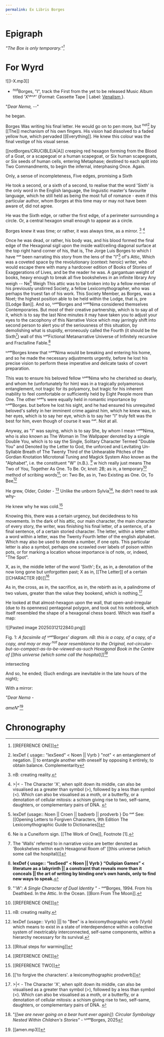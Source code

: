 ```yaml
---
permalink: Ex Libris Borges
---
```

# Epigraph
*"The Box is only temporary."[^s]*

# For Wyrd 
![[I-X.mp3]]
- <sup>not</sup>Borges, "I", track the First from the yet to be released Music Album titled 'Xˡᶦᵇʳᶦˢ' {Format: Cassette Tape | Label: [Venalism ](https://venalism.bandcamp.com/)}. 





"*Dear Nema, --*"


he began. 

Borges Was writing his final letter. He would go on to pen more, but <sup>not</sup>[^not] by [[The]] mechanism of his own fingers. His vision had dissolved to a faded yellow hue, which pervaded [[Everything]]. He knew this colour was the final vestige of his visual sense. 

[[notBorges/CRUCIBLE/A|A]] creeping red hexagon forming from the Blood of a Goat, or a scapegoat or a human scapegoat, or Six human scapegoats, or Six seeds of human cells, entering Metaphase; destined to each split into Two Commandments, to begin the infernal, interphasing Once. Again. 

Only, a sense of incompleteness, Five edges, promising a Sixth

He took a second, or a sixth of a second, to realise that the word 'Sixth' is the only word in the English language, the linguistic master's favourite language, which he still held as being the most full of romance - even if this particular author, whom Borges at this time may or may not have been aware of, did not agree. 

He was the Sixth edge, or rather the first edge, of a perimeter surrounding a circle. Or, a central hexagon small enough to appear as a circle. 

Borges knew it was time; or rather, it was always time, as a mirror. [^sw] [^p]

Once he was dead, or rather, his body was, and his blood formed the final edge of the Hexagonal sigil upon the inside wall/ceiling diagonal surface at the top right hand corner of his, that is, The Jorge Luis Borges to which I have ⁿᵒᵗ been narrating this story from the lens of the "I"[^I] of's Attic, 
Which was a coveted space by the revolutionary (context: heroic) writer, who would escape there with many a hardcover edition of Books of Stories of Exaggerations of Lives, and be the reader he was. A gargantuan weight of books, heavy enough to break all five bookshelves in an infinite library 
Any weigh --
Ne[^Ne] Weigh
This attic was to be broken into by a fellow member of his previously unstirred Society, a fellow Lexicomythographer, who was perhaps the truest fan of his work. 
This Society Member, as Borges, was a Noet; the highest position able to be held within the Lodge, that is, pre [[Lodge Ban]]. And so, ᴺᵒᵉᵗBorges and ᴺᵒᵉᵗNima considered themselves Contemporaries. But most of their creative partnership, which is to say all of it, which is to say the last Nine minutes it may have taken you to adjust your eyes to the cacophony of this Narrative Voice which may jarringly shift into second person to alert you of the seriousness of this situation, by demolishing what is stupidly, erroneously called the Fourth (it should be the Sixth[^6]) wall of this ᴺᵒᵗFictional Metanarrative Universe of Infinitely recursive and Fractalline Fable.[^o] 

ᴺᵒᵉᵗBorges knew that ᴺᵒᵉᵗNima would be breaking and entering his home, and so he made the necessary adjustments urgently, before he lost his precise vision to perform these imperative and delicate tasks of covert preparation. 

This was to ensure his beloved fellow ᴺᵒᵉᵗNima who he cherished so dearly, and whom he (unfortunately for him) was in a tragically polyamorous entanglement, not tragic for its polyamory, but tragic for his inherent inability to feel comfortable or sufficiently held by Eight People more than One. 
The other ᴺᵒᵉᵗs were equally held in romantic importance by ᴺᵒᵉᵗBorges. but before he lost his sight, and he had ensured his unrequited beloved's safety in her imminent crime against him, which he knew was, in her eyes, which is to say her eye, which is to say her "I" truly felt was the best for him, even though of course it was ⁿᵒᵗ. Not at all. 

Anyway, as "I" was saying, which is to say She, by whom I mean ᴺᵒᵉᵗNima, who is also known as The Woman in The Wallpaper denoted by a single Double You, which is to say the Single, Solitary Character Termed "Double You" and Denoted by the Letter to God, the unforced and Levitating Un-Syllable Breath of The Twenty Third of the Unhearable Pitches of the Gordian Knotation Microtonal Tuning and Magick System Also known as the "Alphabet", i.e. the constituent "W" (n.B.). [^nb] w hich really just means The Two of You, Together As  One. To Be. Or, knot: 2B; as in, a temporary[^s] method of scribing words[^sw]; or: Two Be, as in, Two Existing as One. Or, To Bee[^lex]

He grew, Older, 
Colder - [^w]
Unlike the unborn Sylvia[^s], he didn't need to ask why-

He knew why he was cold.[^cc]


Knowing this, there was a certain urgency, but decidedness to his movements. In the dark of his attic, our main character, the main character of every story, the writer, was finishing his final letter, of a sentence, of a final sentence, of a certain storied character. The letter, within a letter within a word within a letter, was the Twenty Fourth letter of the english alphabet. Which may also be used to denote a number, if one opts. This particular letter is also a symbol, perhaps one scrawled over labels of poison within pots, or for marking a location whose importance is of note, or, indeed, "The Spot".

X, as in, the middle letter of the word 'Sixth'; Ex, as in, a denotation of the now long gone but unforgotten past; 
X as in, [[The Letter]] of a certain [[CHARACTER (Φ)]][^C]


As in, the cross, 
as in, the sacrifice, 
as in, the rebirth
as in, a palindrome of two values, greater than the value they bookend, which is nothing.[^p] 

He looked at that almost-hexagon upon the wall, that open-and-irregular (due to its openness) pentagonal polygon, and took out his notebook, which itself resembled the shape of a hexagonal chess board. Which was itself a map: 

![[Pasted image 20250312122840.png]]

Fig. 1: *A facsimile of  ᴺᵒᵉᵗBorges' diagram. nB: this is a copy, of a copy, of a copy, and may or may <sup>not</sup> bear resemblance to the Original, not-circular-but-so-compact-as-to-be-viewed-as-such Hexagonal Book in the Centre of [[this universe (which some call the hospital)]][^b]*

intersecting 


And so, he ended;
(Such endings are inevitable in the late hours of the night);

With a mirror:

*"Dear Nema -*


*ameN*"[^A]


# Chronography

[^I]: lexDef {usage:: Noen || Croen || badverb || prodverb } Do ⁿᵒᵗ See: [[Opening Letters to Forgiven Characters, 9th Edition The Lexicomythographic Guide to Dictionaries]]
[^nb]: "*'W': A Single Character of Dual Identity* " - ⁿᵒᵗBorges, 1994. From his Deathbed. In the Attic. In the Ocean. [[Born From The Moon]].
[^Ne]: Ne is a Cuneiform sign. [[The Work of One]], Footnote \[1].
[^cu]: As in Nema, as in Nima, as in Anima, as in [[NI]][^NII]
[^C]: [['to forgive the characters'. a lexicomythographic prodverb]]
[^w]: [[Ritual steps for warming]]
[^NII]: As in, [[NII]] [^NIII]
[^NIII]: As in, [[NIII]]
[^A]: [[amen.mp3]]
[^s]: [[REFERENCE ONE]]
[^sw]: nB: creating reality. 
[^cc]: [[REFERENCE TWO]]
[^lex]: lexDef {usage:: Vyrb} ||| to "Bee" is a lexicomythographic verb (Vyrb) which means to exist in a state of interdependence within a collective system of inextricably interconnected, self-same components, within a hierarchy necessary for its survival. 
[^p]: \>|< - The Character 'X', when split down its middle, can also be visualised as a greater than symbol (>), followed by a less than symbol (<). Which can also be visualised as a moth, or a butterfly, or a denotation of cellular mitosis: a schism giving rise to two, self-same, daughters, or complementary pairs of DNA. [^d]
[^d]: which, written backwards, is a word which means "also", or the addition of the two complementary strands to form a whole[^h] again.
[^h]: which is an alternative and opposite spelling of the word "hole", just with an extra character as its prepended epigraph; a character which has been aforementioned.[^nb]
[^b]: "*[[we are never going on a bear hunt ever again]]: Circular Symbology Nested Within Children's Stories"* -  ᴺᵒᵉᵗBorges, 2025
[^not]: lexDef { usage:: "lexSeed" < Noen || Vyrb } "not" < an entanglement of negation. || to entangle another with oneself by opposing it entirely, to obtain balance. Complementarity[^p]
[^6]: The 'Walls' referred to in narrative voice are better[^i] denoted as 'Bookshelves within each Hexagonal Room of' [[this universe (which some call the hospital)]]
[^i]:insufficiently, but more accurately nonetheless. C: [['to forgive the characters'. a lexicomythographic prodverb]]
[^o]: **lexDef { usage:: “lexSeed” < Noen || Vyrb } “Oulipian Games” < literature as a labyrinth || a constraint that reveals more than it conceals || the art of writing by binding one’s own hands, only to find new ways to speak.**